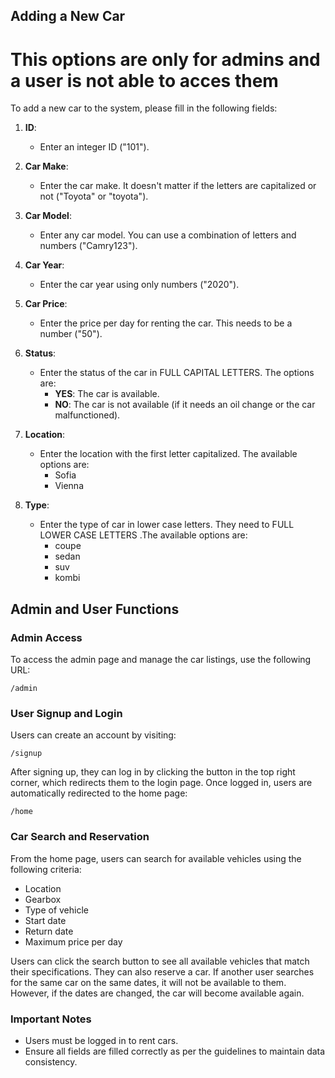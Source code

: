 ## Adding a New Car
# This options are only for admins and a user is not able to acces them
To add a new car to the system, please fill in the following fields:

1. **ID**: 
   - Enter an integer ID ("101").

2. **Car Make**: 
   - Enter the car make. It doesn't matter if the letters are capitalized or not ("Toyota" or "toyota").

3. **Car Model**: 
   - Enter any car model. You can use a combination of letters and numbers ("Camry123").

4. **Car Year**: 
   - Enter the car year using only numbers ("2020").

5. **Car Price**: 
   - Enter the price per day for renting the car. This needs to be a number ("50").

6. **Status**: 
   - Enter the status of the car in FULL CAPITAL LETTERS. The options are:
     - **YES**: The car is available.
     - **NO**: The car is not available (if it needs an oil change or the car malfunctioned).

7. **Location**: 
   - Enter the location with the first letter capitalized. The available options are:
     - Sofia
     - Vienna

8. **Type**: 
   - Enter the type of car in lower case letters. They need to FULL LOWER CASE LETTERS .The available options are:
     - coupe
     - sedan
     - suv
     - kombi


## Admin and User Functions

### Admin Access
To access the admin page and manage the car listings, use the following URL:
```
/admin
```

### User Signup and Login
Users can create an account by visiting:
```
/signup
```
After signing up, they can log in by clicking the button in the top right corner, which redirects them to the login page. Once logged in, users are automatically redirected to the home page:
```
/home
```

### Car Search and Reservation
From the home page, users can search for available vehicles using the following criteria:
- Location
- Gearbox
- Type of vehicle
- Start date
- Return date
- Maximum price per day

Users can click the search button to see all available vehicles that match their specifications. They can also reserve a car. If another user searches for the same car on the same dates, it will not be available to them. However, if the dates are changed, the car will become available again.

### Important Notes
- Users must be logged in to rent cars.
- Ensure all fields are filled correctly as per the guidelines to maintain data consistency.
